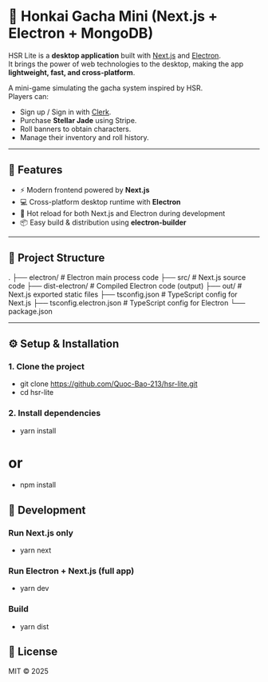 # 🚀 Honkai Gacha Mini (Next.js + Electron + MongoDB)

HSR Lite is a **desktop application** built with [Next.js](https://nextjs.org/) and [Electron](https://www.electronjs.org/).  
It brings the power of web technologies to the desktop, making the app **lightweight, fast, and cross-platform**.

A mini-game simulating the gacha system inspired by HSR.  
Players can:

- Sign up / Sign in with [Clerk](https://clerk.com).
- Purchase **Stellar Jade** using Stripe.
- Roll banners to obtain characters.
- Manage their inventory and roll history.

---

## 🚀 Features

- ⚡️ Modern frontend powered by **Next.js**
- 💻 Cross-platform desktop runtime with **Electron**
- 🔄 Hot reload for both Next.js and Electron during development
- 📦 Easy build & distribution using **electron-builder**

---

## 📂 Project Structure

.
├── electron/ # Electron main process code
├── src/ # Next.js source code
├── dist-electron/ # Compiled Electron code (output)
├── out/ # Next.js exported static files
├── tsconfig.json # TypeScript config for Next.js
├── tsconfig.electron.json # TypeScript config for Electron
└── package.json

---

## ⚙️ Setup & Installation

### 1. Clone the project

- git clone https://github.com/Quoc-Bao-213/hsr-lite.git
- cd hsr-lite

### 2. Install dependencies

- yarn install

# or

- npm install

## 🚀 Development

### Run Next.js only

- yarn next

### Run Electron + Next.js (full app)

- yarn dev

### Build

- yarn dist

## 📜 License

MIT © 2025
